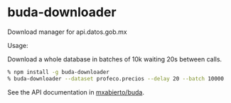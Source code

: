 # buda-downloader

Download manager for api.datos.gob.mx

Usage:

Download a whole database in batches of 10k waiting 20s between calls.

```bash
% npm install -g buda-downloader
% buda-downloader --dataset profeco.precios --delay 20 --batch 10000
```

See the API documentation in [mxabierto/buda](https://github.com/mxabierto/buda).
